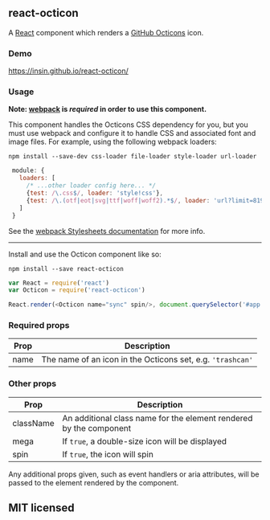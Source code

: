 ## react-octicon

A [React](https://facebook.github.io/react/) component which renders a [GitHub Octicons](https://octicons.github.com/) icon.

### Demo

https://insin.github.io/react-octicon/

### Usage

**Note: [webpack](http://webpack.github.io/) is _required_ in order to use this component.**

This component handles the Octicons CSS dependency for you, but you must use webpack and configure it to handle CSS and associated font and image files.
For example, using the following webpack loaders:

```
npm install --save-dev css-loader file-loader style-loader url-loader
```

```js
 module: {
   loaders: [
     /* ...other loader config here... */
     {test: /\.css$/, loader: 'style!css'},
     {test: /\.(otf|eot|svg|ttf|woff|woff2).*$/, loader: 'url?limit=8192'}
   ]
 }
```

See the [webpack Stylesheets documentation](http://webpack.github.io/docs/stylesheets.html) for more info.

----

Install and use the Octicon component like so:

```
npm install --save react-octicon
```

```js
var React = require('react')
var Octicon = require('react-octicon')

React.render(<Octicon name="sync" spin/>, document.querySelector('#app'))
```

### Required props

Prop | Description
---- | -------------
name | The name of an icon in the Octicons set, e.g. `'trashcan'`

### Other props

Prop | Description
---- | -------------
className | An additional class name for the element rendered by the component
mega | If `true`, a double-size icon will be displayed
spin | If `true`, the icon will spin

Any additional props given, such as event handlers or aria attributes, will be passed to the element rendered by the component.

## MIT licensed

